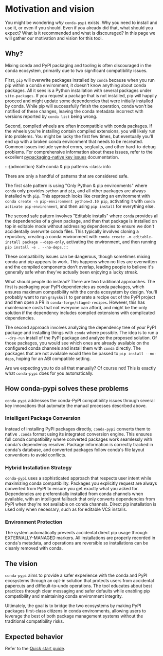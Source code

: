 # Motivation and vision

You might be wondering _why_ `conda-pypi` exists. Why you need to install and use it, or even if you should. Even if you already did that, what should you expect? What is it recommended and what is discouraged? In this page we will gather our motivation and vision for this tool.

## Why?

Mixing conda and PyPI packaging and tooling is often discouraged in the conda ecosystem, primarily due to two significant compatibility issues.

First, `pip` will overwrite packages installed by `conda` because when you run pip within a conda environment, it doesn't know anything about conda packages. All it sees is a Python installation with several packages under `site-packages`. If you request a package that is not installed, pip will happily proceed and might update some dependencies that were initially installed by conda. While pip will successfully finish the operation, conda won't be notified of these changes, leaving the conda metadata incorrect with versions reported by `conda list` being wrong.

Second, compiled wheels are often incompatible with conda packages. If the wheels you're installing contain compiled extensions, you will likely run into problems. You might be lucky the first few times, but eventually you'll end up with a broken conda environment that needs to be recreated. Common issues include symbol errors, segfaults, and other hard-to-debug problems. For comprehensive information about these issues, refer to the excellent [pypackaging-native key issues](https://pypackaging-native.github.io/#key-issues) documentation.

:::{admonition} Safe conda & pip patterns
:class: info

There are only a handful of patterns that are considered safe.

The first safe pattern is using "Only Python & pip environments" where `conda` only provides `python` and `pip`, and all other packages are always installed with `pip`. This approach looks like creating an environment with `conda create -n pip-environment python=3.10 pip`, activating it with `conda activate pip-environment`, and then using `pip install` for everything else.

The second safe pattern involves "Editable installs" where `conda` provides all the dependencies of a given package, and then that package is installed on top in editable mode without addressing dependencies to ensure we don't accidentally overwrite conda files. This typically involves cloning a repository, creating a conda environment with `conda create -n editable-install package --deps-only`, activating the environment, and then running `pip install -e . --no-deps`.
:::

These compatibility issues can be dangerous, though sometimes mixing conda and pip appears to work. This happens when no files are overwritten and the compiled components don't overlap, leading people to believe it's generally safe when they've actually been enjoying a lucky streak.

What should people do instead? There are two traditional approaches. The first is packaging your PyPI dependencies as conda packages, which ensures maximum compatibility with the conda ecosystem by design. You'll probably want to run `grayskull` to generate a recipe out of the PyPI project and then open a PR in `conda-forge/staged-recipes`. However, this has maintenance costs that not everyone can afford, and might be the only solution if the dependency includes compiled extensions with complicated dependencies.

The second approach involves analyzing the dependency tree of your PyPI package and installing things with `conda` where possible. The idea is to run a `--dry-run` install of the PyPI package and analyze the proposed solution. Of those packages, you would see which ones are already available on the configured conda channels and install them with `conda` directly. The packages that are not available would then be passed to `pip install --no-deps`, hoping for an ABI compatible setting.

Are we expecting you to do all that manually? Of course not! This is exactly what `conda-pypi` does for you automatically.

## How conda-pypi solves these problems

`conda-pypi` addresses the conda-PyPI compatibility issues through several key innovations that automate the manual processes described above.

### Intelligent Package Conversion
Instead of installing PyPI packages directly, `conda-pypi` converts them to native `.conda` format using its integrated conversion engine. This ensures full conda compatibility where converted packages work seamlessly with conda's dependency resolver. Package information is correctly tracked in conda's database, and converted packages follow conda's file layout conventions to avoid conflicts.

### Hybrid Installation Strategy
`conda-pypi` uses a sophisticated approach that respects user intent while maximizing conda compatibility. Packages you explicitly request are always converted from PyPI to ensure you get exactly what you asked for. Dependencies are preferentially installed from conda channels when available, with an intelligent fallback that only converts dependencies from PyPI when they're not available on conda channels. Direct pip installation is used only when necessary, such as for editable VCS installs.

### Environment Protection
The system automatically prevents accidental direct pip usage through EXTERNALLY-MANAGED markers. All installations are properly recorded in conda's metadata, and operations are reversible so installations can be cleanly removed with conda.

## The vision

`conda-pypi` aims to provide a safer experience with the conda and PyPI ecosystems through an opt-in solution that protects users from accidental papercuts and difficult-to-undo operations. The tool educates about best practices through clear messaging and safer defaults while enabling pip compatibility and maintaining conda environment integrity.

Ultimately, the goal is to bridge the two ecosystems by making PyPI packages first-class citizens in conda environments, allowing users to leverage the best of both package management systems without the traditional compatibility risks.

## Expected behavior

Refer to the [Quick start guide](quickstart.md).
